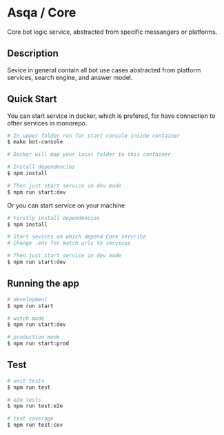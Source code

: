 # Asqa / Core

Core bot logic service, abstracted from specific messangers or platforms.

## Description

Sevice in general contain all bot use cases abstracted from platform services, search engine, and answer model.

## Quick Start

You can start service in docker, which is prefered, for have connection to other services in monorepo.

```bash
# In upper folder run for start console inside container
$ make bot-console

# Docker will map your local folder to this container

# Install dependencies
$ npm install

# Then just start service in dev mode
$ npm run start:dev
```

Or you can start service on your machine

```bash
# Firstly install dependencies
$ npm install

# Start sevices on which depend Core servrice
# Change .env for match urls to services

# Then just start service in dev mode
$ npm run start:dev
```

## Running the app

```bash
# development
$ npm run start

# watch mode
$ npm run start:dev

# production mode
$ npm run start:prod
```

## Test

```bash
# unit tests
$ npm run test

# e2e tests
$ npm run test:e2e

# test coverage
$ npm run test:cov
```
